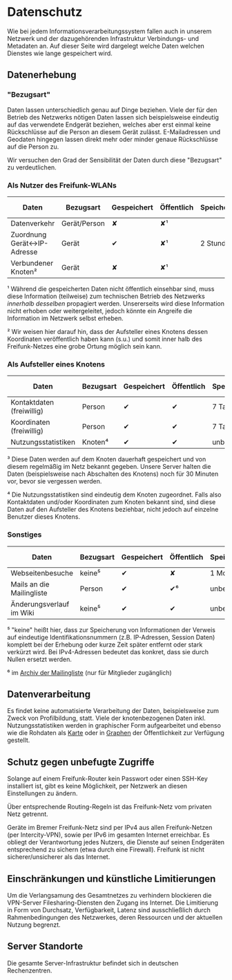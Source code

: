# Datenschutz

Wie bei jedem Informationsverarbeitungssystem fallen auch in unserem Netzwerk und der dazugehörenden Infrastruktur Verbindungs- und Metadaten an.
Auf dieser Seite wird dargelegt welche Daten welchen Dienstes wie lange gespeichert wird.

## Datenerhebung

### "Bezugsart"

Daten lassen unterschiedlich genau auf Dinge beziehen. Viele der für den Betrieb des Netzwerks nötigen Daten lassen sich beispielsweise eindeutig auf das verwendete Endgerät beziehen, welches aber erst einmal keine Rückschlüsse auf die Person an diesem Gerät zulässt. E-Mailadressen und Geodaten hingegen lassen direkt mehr oder minder genaue Rückschlüsse auf die Person zu.

Wir versuchen den Grad der Sensibilität der Daten durch diese "Bezugsart" zu verdeutlichen.

### Als Nutzer des Freifunk-WLANs

| Daten                      | Bezugsart    | Gespeichert | Öffentlich | Speicherdauer | …im Backup |
|----------------------------|--------------|-------------|------------|---------------|------------|
| Datenverkehr               | Gerät/Person | ✘           | ✘¹         |               |            |
| Zuordnung Gerät↔IP-Adresse | Gerät        | ✔           | ✘¹         | 2 Stunden     | ✘          |
| Verbundener Knoten²        | Gerät        | ✘           | ✘¹         |               |            |

¹ Während die gespeicherten Daten nicht öffentlich einsehbar sind, muss diese Information (teilweise) zum technischen Betrieb des Netzwerks *innerhalb desselben* propagiert werden. Unsererseits wird diese Information nicht erhoben oder weitergeleitet, jedoch könnte ein Angreife die Information im Netzwerk selbst erheben.

² Wir weisen hier darauf hin, dass der Aufsteller eines Knotens dessen Koordinaten veröffentlich haben kann (s.u.) und somit inner halb des Freifunk-Netzes eine grobe Ortung möglich sein kann.

### Als Aufsteller eines Knotens

| Daten                      | Bezugsart    | Gespeichert | Öffentlich | Speicherdauer | …im Backup |
|----------------------------|--------------|-------------|------------|---------------|------------|
| Kontaktdaten (freiwillig)  | Person       | ✔           | ✔          | 7 Tage³       | ✘          |
| Koordinaten (freiwillig)   | Person       | ✔           | ✔          | 7 Tage³       | ✘          |
| Nutzungsstatistiken        | Knoten⁴      | ✔           | ✔          | unbegrenzt    | ✘          |

³ Diese Daten werden auf dem Knoten dauerhaft gespeichert und von diesem regelmäßig im Netz bekannt gegeben. Unsere Server halten die Daten (beispielsweise nach Abschalten des Knotens) noch für 30 Minuten vor, bevor sie vergessen werden.

⁴ Die Nutzungsstatistiken sind eindeutig dem Knoten zugeordnet. Falls also Kontaktdaten und/oder Koordinaten zum Knoten bekannt sind, sind diese Daten auf den Aufsteller des Knotens beziehbar, nicht jedoch auf einzelne Benutzer dieses Knotens.

### Sonstiges

| Daten                      | Bezugsart    | Gespeichert | Öffentlich | Speicherdauer | …im Backup |
|----------------------------|--------------|-------------|------------|---------------|------------|
| Webseitenbesuche           | keine⁵       | ✔           | ✘          | 1 Monat       | +3 Tage    |
| Mails an die Mailingliste  | Person       | ✔           | ✔⁶         | unbegrenzt    | +3 Tage    |
| Änderungsverlauf im Wiki   | keine⁵       | ✔           | ✔          | unbegrenzt    | unbegrenzt |

⁵ "keine" heißt hier, dass zur Speicherung von Informationen der Verweis auf eindeutige Identifikationsnummern (z.B. IP-Adressen, Session Daten) komplett bei der Erhebung oder kurze Zeit später entfernt oder stark verkürzt wird. Bei IPv4-Adressen bedeutet das konkret, dass sie durch Nullen ersetzt werden.

⁶ im [Archiv der Mailingliste](https://planetcyborg.de/mailman/private/ff-bremen/) (nur für Mitglieder zugänglich)

## Datenverarbeitung

Es findet keine automatisierte Verarbeitung der Daten, beispielsweise zum Zweck von Profilbildung, statt. Viele der knotenbezogenen Daten inkl. Nutzungsstatistiken werden in graphischer Form aufgearbeitet und ebenso wie die Rohdaten als [Karte](http://bremen.freifunk.net/map/geomap.html) oder in [Graphen](http://bremen.freifunk.net/map/node.html?id=c6:b6:a5:52:3a:9a) der Öffentlichkeit zur Verfügung gestellt.

## Schutz gegen unbefugte Zugriffe

Solange auf einem Freifunk-Router kein Passwort oder einen SSH-Key installiert ist, gibt es keine Möglichkeit, per Netzwerk an diesen Einstellungen zu ändern.

Über entsprechende Routing-Regeln ist das Freifunk-Netz vom privaten Netz getrennt.

Geräte im Bremer Freifunk-Netz sind per IPv4 aus allen Freifunk-Netzen (per Intercity-VPN), sowie per IPv6 im gesamten Internet erreichbar.
Es obliegt der Verantwortung jedes Nutzers, die Dienste auf seinen Endgeräten entsprechend zu sichern (etwa durch eine Firewall).
Freifunk ist nicht sicherer/unsicherer als das Internet.

## Einschränkungen und künstliche Limitierungen
Um die Verlangsamung des Gesamtnetzes zu verhindern blockieren die VPN-Server Filesharing-Diensten den Zugang ins Internet. Die Limitierung in Form von Durchsatz, Verfügbarkeit, Latenz sind ausschließlich durch Rahmenbedingungen des Netzwerkes, deren Ressourcen und der aktuellen Nutzung begrenzt.

## Server Standorte
Die gesamte Server-Infrastruktur befindet sich in deutschen Rechenzentren.
